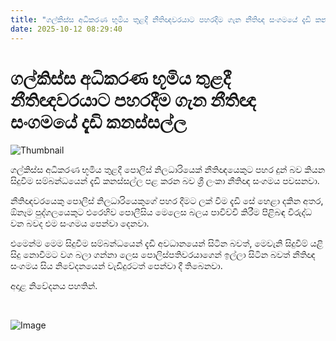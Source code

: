 ```yaml
---
title: "ගල්කිස්ස අධිකරණ භූමිය තුළදී නීතිඥවරයාට පහරදීම ගැන නීතිඥ සංගමයේ දැඩි කනස්සල්ල"
date: 2025-10-12 08:29:40
---
```


# ගල්කිස්ස අධිකරණ භූමිය තුළදී නීතිඥවරයාට පහරදීම ගැන නීතිඥ සංගමයේ දැඩි කනස්සල්ල

![Thumbnail](https://helakuru.sgp1.cdn.digitaloceanspaces.com/esana/images/lib/lawyers-bar-association[1].jpg)

ගල්කිස්ස අධිකරණ භූමිය තුළදී පොලිස් නිලධාරියෙක් නීතිඥයෙකුට පහර දුන් බව කියන සිදුවීම සම්බන්ධයෙන් දැඩි කනස්සල්ල පළ කරන බව ශ්‍රී ලංකා නීතිඥ සංගමය පවසනවා.

නීතිඥවරයෙකු පොලිස් නිලධාරියෙකුගේ පහර දීමට ලක් වීම දැඩි සේ හෙළා දකින අතර, ඕනෑම පුද්ගලයෙකුට එරෙහිව පොලීසිය මෙලෙස බලය පාවිච්චි කිරීම පිළිබඳ විරුද්ධ වන බවද එම සංගමය පෙන්වා දෙනවා.

එමෙන්ම මෙම සිදුවීම සම්බන්ධයෙන් දැඩි අවධානයෙන් සිටින බවත්, මෙවැනි සිදුවීම් යළි සිදු නොවීමට වග බලා ගන්නා ලෙස පොලිස්පතිවරයාගෙන් ඉල්ලා සිටින බවත් නීතිඥ සංගමය සිය නිවේදනයෙන් වැඩිදුරටත් පෙන්වා දී තිබෙනවා.

අදාළ නිවේදනය පහතින්.

 

![Image](https://helakuru.sgp1.cdn.digitaloceanspaces.com/esana/images/68eafdde83761pdf_page_0.jpeg)


